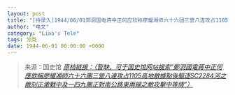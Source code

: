```yaml
---
layout: post
title: "[待录入]1944/06/01郑洞国电蒋中正何应钦称廖耀湘师六十六团三营八连攻占1105高地敌据点后驱逐SC2284河之敌刻正激战中及一四九团正对南公路东两线之敌攻击中等情"
author: "电文"
category: "Liao's Tele"
tags: 分类
date: 1944-06-01 00:00:00 +0000
---
```

> 来源：国史馆 [*原档链接：（暂缺，可于国史馆网站搜索“鄭洞國電蔣中正何應欽稱廖耀湘師六十六團三營八連攻占1105高地敵據點後驅逐SC2284河之敵刻正激戰中及一四九團正對南公路東兩線之敵攻擊中等情”）*]()
